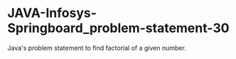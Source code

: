 # JAVA-Infosys-Springboard_problem-statement-30
Java's problem statement to find factorial of a given number.
